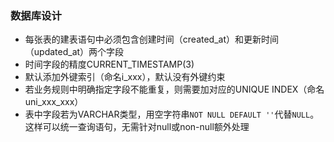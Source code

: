 ### 数据库设计
- 每张表的建表语句中必须包含创建时间（created_at）和更新时间（updated_at）两个字段
- 时间字段的精度CURRENT_TIMESTAMP(3)
- 默认添加外键索引（命名i_xxx），默认没有外键约束
- 若业务规则中明确指定字段不能重复，则需要加对应的UNIQUE INDEX（命名uni_xxx_xxx）
- 表中字段若为VARCHAR类型，用空字符串```NOT NULL DEFAULT ''```代替```NULL```。这样可以统一查询语句，无需针对null或non-null额外处理
